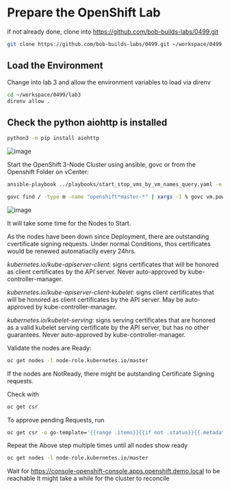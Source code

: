 # Prepare the OpenShift Lab

if not already done, clone into https://github.com/bob-builds-labs/0499.git
```bash
git clone https://github.com/bob-builds-labs/0499.git ~/workspace/0499
```

## Load the Environment
Change into lab 3 and allow the environment variables to load via direnv

```bash
cd ~/workspace/0499/lab3
direnv allow .
```
## Check the python aiohttp is installed

```bash
python3 -m pip install aiohttp
```
![image](https://github.com/bob-builds-labs/bob-builds-labs.github.io/assets/8255007/95026ea6-4300-4b55-b5b2-59f5735d4f38)

Start the OpenShift 3-Node Cluster using ansible, govc or from the Openshift Folder on vCenter: 

```bash
ansible-playbook ../playbooks/start_stop_vms_by_vm_names_query.yaml -e vm_names='openshift' -e state=start
```

```bash
govc find / -type m -name "openshift*master-*" | xargs -I % govc vm.power -on -vm.ipath=%
```

![image](https://github.com/bob-builds-labs/bob-builds-labs.github.io/assets/8255007/1f3f196e-9780-4989-a2b4-90da7a4361c2)

It will take some time for the Nodes to Start.

As the nodes have been down since Deployment, there are outstanding cvertificate signing requests. Under normal Conditions, thos certificates would be renewed automatiaclly every 24hrs. 

*kubernetes.io/kube-apiserver-client*: signs certificates that will be honored as client certificates by the API server. Never auto-approved by kube-controller-manager.

*kubernetes.io/kube-apiserver-client-kubelet*: signs client certificates that will be honored as client certificates by the API server. May be auto-approved by kube-controller-manager.

*kubernetes.io/kubelet-serving*: signs serving certificates that are honored as a valid kubelet serving certificate by the API server, but has no other guarantees. Never auto-approved by kube-controller-manager.


Validate the nodes are Ready:
```bash
oc get nodes -l node-role.kubernetes.io/master
```

If the nodes are NotReady, there might be autstanding Certificate Signing requests.  

Check with  
```bash
oc get csr
```
To approve pending Requests, run

```bash
oc get csr -o go-template='{{range .items}}{{if not .status}}{{.metadata.name}}{{"\n"}}{{end}}{{end}}' | xargs oc adm certificate approve
```

Repeat the Above step multiple times until all nodes show ready 
```bash
oc get nodes -l node-role.kubernetes.io/master
```


Wait for https://console-openshift-console.apps.openshift.demo.local to be reachable
It might take a while for the cluster to reconcile
